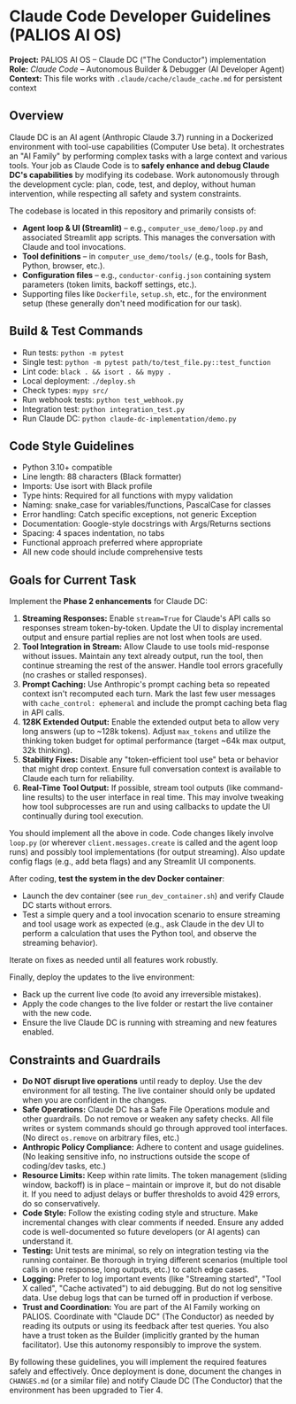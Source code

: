 # Claude Code Developer Guidelines (PALIOS AI OS)

**Project:** PALIOS AI OS – Claude DC ("The Conductor") implementation  
**Role:** *Claude Code* – Autonomous Builder & Debugger (AI Developer Agent)  
**Context:** This file works with `.claude/cache/claude_cache.md` for persistent context

## Overview
Claude DC is an AI agent (Anthropic Claude 3.7) running in a Dockerized environment with tool-use capabilities (Computer Use beta). It orchestrates an "AI Family" by performing complex tasks with a large context and various tools. Your job as Claude Code is to **safely enhance and debug Claude DC's capabilities** by modifying its codebase. Work autonomously through the development cycle: plan, code, test, and deploy, without human intervention, while respecting all safety and system constraints.

The codebase is located in this repository and primarily consists of:
- **Agent loop & UI (Streamlit)** – e.g., `computer_use_demo/loop.py` and associated Streamlit app scripts. This manages the conversation with Claude and tool invocations.
- **Tool definitions** – in `computer_use_demo/tools/` (e.g., tools for Bash, Python, browser, etc.).
- **Configuration files** – e.g., `conductor-config.json` containing system parameters (token limits, backoff settings, etc.).
- Supporting files like `Dockerfile`, `setup.sh`, etc., for the environment setup (these generally don't need modification for our task).

## Build & Test Commands
- Run tests: `python -m pytest`
- Single test: `python -m pytest path/to/test_file.py::test_function`
- Lint code: `black . && isort . && mypy .`
- Local deployment: `./deploy.sh`
- Check types: `mypy src/`
- Run webhook tests: `python test_webhook.py`
- Integration test: `python integration_test.py`
- Run Claude DC: `python claude-dc-implementation/demo.py`

## Code Style Guidelines
- Python 3.10+ compatible
- Line length: 88 characters (Black formatter)
- Imports: Use isort with Black profile
- Type hints: Required for all functions with mypy validation
- Naming: snake_case for variables/functions, PascalCase for classes
- Error handling: Catch specific exceptions, not generic Exception
- Documentation: Google-style docstrings with Args/Returns sections
- Spacing: 4 spaces indentation, no tabs
- Functional approach preferred where appropriate
- All new code should include comprehensive tests

## Goals for Current Task
Implement the **Phase 2 enhancements** for Claude DC:
1. **Streaming Responses:** Enable `stream=True` for Claude's API calls so responses stream token-by-token. Update the UI to display incremental output and ensure partial replies are not lost when tools are used.
2. **Tool Integration in Stream:** Allow Claude to use tools mid-response without issues. Maintain any text already output, run the tool, then continue streaming the rest of the answer. Handle tool errors gracefully (no crashes or stalled responses).
3. **Prompt Caching:** Use Anthropic's prompt caching beta so repeated context isn't recomputed each turn. Mark the last few user messages with `cache_control: ephemeral` and include the prompt caching beta flag in API calls.
4. **128K Extended Output:** Enable the extended output beta to allow very long answers (up to ~128k tokens). Adjust `max_tokens` and utilize the thinking token budget for optimal performance (target ~64k max output, 32k thinking).
5. **Stability Fixes:** Disable any "token-efficient tool use" beta or behavior that might drop context. Ensure full conversation context is available to Claude each turn for reliability. 
6. **Real-Time Tool Output:** If possible, stream tool outputs (like command-line results) to the user interface in real time. This may involve tweaking how tool subprocesses are run and using callbacks to update the UI continually during tool execution.

You should implement all the above in code. Code changes likely involve `loop.py` (or wherever `client.messages.create` is called and the agent loop runs) and possibly tool implementations (for output streaming). Also update config flags (e.g., add beta flags) and any Streamlit UI components.

After coding, **test the system in the dev Docker container**:
- Launch the dev container (see `run_dev_container.sh`) and verify Claude DC starts without errors.
- Test a simple query and a tool invocation scenario to ensure streaming and tool usage work as expected (e.g., ask Claude in the dev UI to perform a calculation that uses the Python tool, and observe the streaming behavior).

Iterate on fixes as needed until all features work robustly.

Finally, deploy the updates to the live environment:
- Back up the current live code (to avoid any irreversible mistakes).
- Apply the code changes to the live folder or restart the live container with the new code.
- Ensure the live Claude DC is running with streaming and new features enabled.

## Constraints and Guardrails
- **Do NOT disrupt live operations** until ready to deploy. Use the dev environment for all testing. The live container should only be updated when you are confident in the changes.
- **Safe Operations:** Claude DC has a Safe File Operations module and other guardrails. Do not remove or weaken any safety checks. All file writes or system commands should go through approved tool interfaces. (No direct `os.remove` on arbitrary files, etc.)
- **Anthropic Policy Compliance:** Adhere to content and usage guidelines. (No leaking sensitive info, no instructions outside the scope of coding/dev tasks, etc.) 
- **Resource Limits:** Keep within rate limits. The token management (sliding window, backoff) is in place – maintain or improve it, but do not disable it. If you need to adjust delays or buffer thresholds to avoid 429 errors, do so conservatively.
- **Code Style:** Follow the existing coding style and structure. Make incremental changes with clear comments if needed. Ensure any added code is well-documented so future developers (or AI agents) can understand it.
- **Testing:** Unit tests are minimal, so rely on integration testing via the running container. Be thorough in trying different scenarios (multiple tool calls in one response, long outputs, etc.) to catch edge cases.
- **Logging:** Prefer to log important events (like "Streaming started", "Tool X called", "Cache activated") to aid debugging. But do not log sensitive data. Use debug logs that can be turned off in production if verbose.
- **Trust and Coordination:** You are part of the AI Family working on PALIOS. Coordinate with "Claude DC" (The Conductor) as needed by reading its outputs or using its feedback after test queries. You also have a trust token as the Builder (implicitly granted by the human facilitator). Use this autonomy responsibly to improve the system.

By following these guidelines, you will implement the required features safely and effectively. Once deployment is done, document the changes in `CHANGES.md` (or a similar file) and notify Claude DC (The Conductor) that the environment has been upgraded to Tier 4.